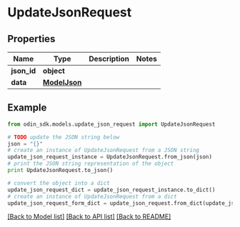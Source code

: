 # UpdateJsonRequest


## Properties

Name | Type | Description | Notes
------------ | ------------- | ------------- | -------------
**json_id** | **object** |  | 
**data** | [**ModelJson**](ModelJson.md) |  | 

## Example

```python
from odin_sdk.models.update_json_request import UpdateJsonRequest

# TODO update the JSON string below
json = "{}"
# create an instance of UpdateJsonRequest from a JSON string
update_json_request_instance = UpdateJsonRequest.from_json(json)
# print the JSON string representation of the object
print UpdateJsonRequest.to_json()

# convert the object into a dict
update_json_request_dict = update_json_request_instance.to_dict()
# create an instance of UpdateJsonRequest from a dict
update_json_request_form_dict = update_json_request.from_dict(update_json_request_dict)
```
[[Back to Model list]](../README.md#documentation-for-models) [[Back to API list]](../README.md#documentation-for-api-endpoints) [[Back to README]](../README.md)


